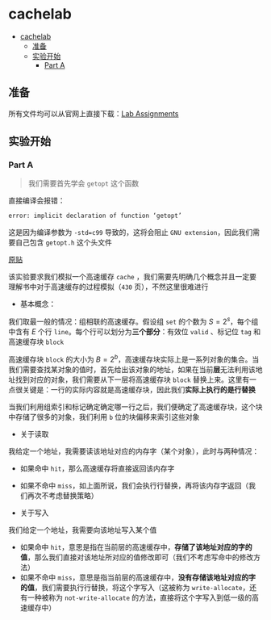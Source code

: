 # cachelab

- [cachelab](#cachelab)
  - [准备](#准备)
  - [实验开始](#实验开始)
    - [Part A](#part-a)


## 准备

所有文件均可以从官网上直接下载：[Lab Assignments](http://csapp.cs.cmu.edu/3e/labs.html)

## 实验开始

### Part A

> 我们需要首先学会 `getopt` 这个函数

直接编译会报错：

```bash
error: implicit declaration of function ‘getopt’
```

这是因为编译参数为 `-std=c99` 导致的，这将会阻止 `GNU extension`，因此我们需要自己包含 `getopt.h` 这个头文件

[原贴](https://stackoverflow.com/questions/22575940/getopt-not-included-implicit-declaration-of-function-getopt)

该实验要求我们模拟一个高速缓存 `cache` ，我们需要先明确几个概念并且一定要理解书中对于高速缓存的过程模拟（`430` 页），不然这里很难进行

* 基本概念：

我们取最一般的情况：组相联的高速缓存。假设组 `set` 的个数为 $S=2^s$，每个组中含有 $E$ 个行 `line`。每个行可以划分为**三个部分**：有效位 `valid` 、标记位 `tag` 和高速缓存块 `block`

高速缓存块 `block` 的大小为 $B=2^b$，高速缓存块实际上是一系列对象的集合。当我们需要查找某对象的值时，首先给出该对象的地址，如果在当前**层**无法利用该地址找到对应的对象，我们需要从下一层将高速缓存块 `block` 替换上来。这里有一点很关键是：一行的实际内容就是高速缓存块，因此我们**实际上执行的是行替换**

当我们利用组索引和标记确定确定哪一行之后，我们便确定了高速缓存块，这个块中存储了很多的对象，我们利用 `b` 位的块偏移来索引这些对象

* 关于读取

我给定一个地址，我需要读该地址对应的内存字（某个对象），此时与两种情况：

* 如果命中 `hit`，那么高速缓存将直接返回该内存字
* 如果不命中 `miss`，如上面所说，我们会执行行替换，再将该内存字返回（我们再次不考虑替换策略）

* 关于写入

我们给定一个地址，我需要向该地址写入某个值

* 如果命中 `hit`，意思是指在当前层的高速缓存中，**存储了该地址对应的字的值**，那么我们直接对该地址所对应的值修改即可（我们不考虑写命中的修改方法）
* 如果不命中 `miss`，意思是指当前层的高速缓存中，**没有存储该地址对应的字的值**，我们需要执行行替换，将这个字写入（这被称为 `write-allocate`，还有一种被称为 `not-write-allocate` 的方法，直接将这个字写入到低一级的高速缓存中）

